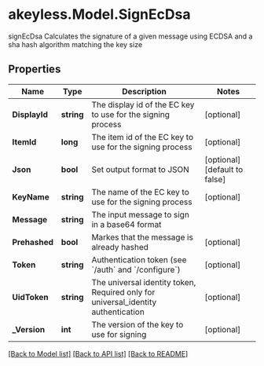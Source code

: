 # akeyless.Model.SignEcDsa
signEcDsa Calculates the signature of a given message using ECDSA and a sha hash algorithm matching the key size

## Properties

Name | Type | Description | Notes
------------ | ------------- | ------------- | -------------
**DisplayId** | **string** | The display id of the EC key to use for the signing process | [optional] 
**ItemId** | **long** | The item id of the EC key to use for the signing process | [optional] 
**Json** | **bool** | Set output format to JSON | [optional] [default to false]
**KeyName** | **string** | The name of the EC key to use for the signing process | [optional] 
**Message** | **string** | The input message to sign in a base64 format | 
**Prehashed** | **bool** | Markes that the message is already hashed | [optional] 
**Token** | **string** | Authentication token (see &#x60;/auth&#x60; and &#x60;/configure&#x60;) | [optional] 
**UidToken** | **string** | The universal identity token, Required only for universal_identity authentication | [optional] 
**_Version** | **int** | The version of the key to use for signing | [optional] 

[[Back to Model list]](../README.md#documentation-for-models) [[Back to API list]](../README.md#documentation-for-api-endpoints) [[Back to README]](../README.md)

